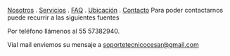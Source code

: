 [Nosotros](./nosotros.md) . [Servicios](./servicios.md) . [FAQ](FAQ.md) . [Ubicación](ubicacion.md) . [Contacto](./contacto.md)
Para poder contactarnos puede recurrir a las siguientes fuentes

Por teléfono llámenos al 55 57382940.

Vial mail enviemos su mensaje a soportetecnicocesar@gmail.com
